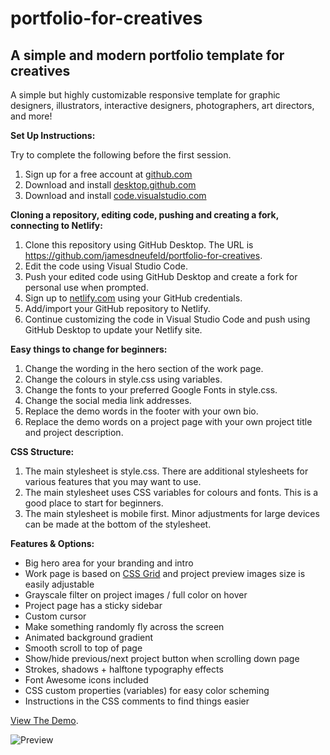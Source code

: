 # portfolio-for-creatives
## A simple and modern portfolio template for creatives
 
A simple but highly customizable responsive template for graphic designers, illustrators, interactive designers, photographers, art directors, and more!

**Set Up Instructions:**

Try to complete the following before the first session.

1. Sign up for a free account at [github.com](https://github.com/)
2. Download and install [desktop.github.com](https://desktop.github.com/)
3. Download and install [code.visualstudio.com](https://code.visualstudio.com/)

**Cloning a repository, editing code, pushing and creating a fork, connecting to Netlify:**

1. Clone this repository using GitHub Desktop. The URL is https://github.com/jamesdneufeld/portfolio-for-creatives.
2. Edit the code using Visual Studio Code.
3. Push your edited code using GitHub Desktop and create a fork for personal use when prompted.
4. Sign up to [netlify.com](https://www.netlify.com/) using your GitHub credentials.
5. Add/import your GitHub repository to Netlify.
6. Continue customizing the code in Visual Studio Code and push using GitHub Desktop to update your Netlify site.
 
**Easy things to change for beginners:**

1. Change the wording in the hero section of the work page.
2. Change the colours in style.css using variables.
3. Change the fonts to your preferred Google Fonts in style.css.
4. Change the social media link addresses.
5. Replace the demo words in the footer with your own bio.
6. Replace the demo words on a project page with your own project title and project description.

**CSS Structure:**

1. The main stylesheet is style.css. There are additional stylesheets for various features that you may want to use.
2. The main stylesheet uses CSS variables for colours and fonts. This is a good place to start for beginners.
3. The main stylesheet is mobile first. Minor adjustments for large devices can be made at the bottom of the stylesheet.

**Features & Options:**

- Big hero area for your branding and intro
- Work page is based on <a href="https://css-tricks.com/snippets/css/complete-guide-grid/" target="_blank">CSS Grid</a> and project preview images size is easily adjustable
- Grayscale filter on project images / full color on hover
- Project page has a sticky sidebar
- Custom cursor
- Make something randomly fly across the screen
- Animated background gradient
- Smooth scroll to top of page
- Show/hide previous/next project button when scrolling down page
- Strokes, shadows + halftone typography effects
- Font Awesome icons included
- CSS custom properties (variables) for easy color scheming
- Instructions in the CSS comments to find things easier

[View The Demo](https://portfolio-for-creatives.netlify.app/).

![Preview](https://portfolio-for-creatives.netlify.app/screenshot.png)
 
